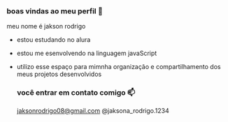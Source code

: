 ### boas vindas ao meu perfil 👋

meu nome é jakson rodrigo 

- estou estudando no alura
- estou me esenvolvendo na linguagem javaScript
- utilizo esse espaço para mimnha organização e compartilhamento dos meus projetos desenvolvidos

  ### você entrar em contato comigo 📫

  jaksonrodrigo08@gmail.com
  @jaksona_rodrigo.1234
